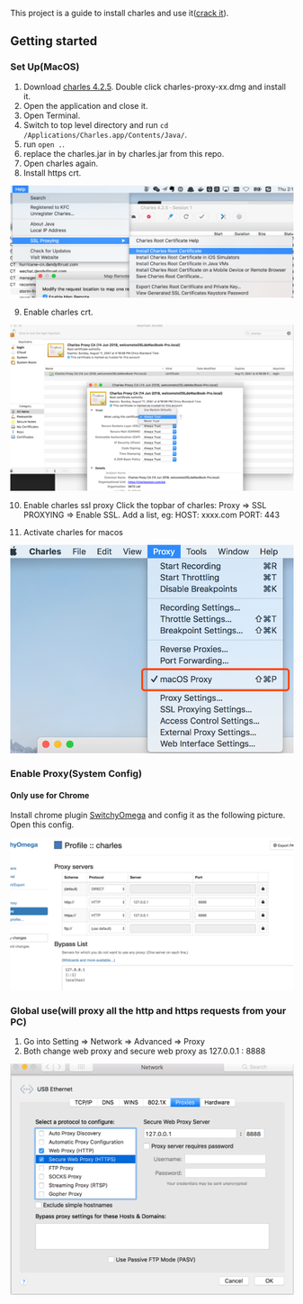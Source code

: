 This project is a guide to install charles and use it([crack it](https://github.com/8enet/Charles-Crack)).


## Getting started
### Set Up(MacOS)

1. Download [charles 4.2.5](https://www.charlesproxy.com/assets/release/4.2.5/charles-proxy-4.2.5.dmg).  Double click charles-proxy-xx.dmg and install it.
2. Open the application and close it.
3. Open Terminal.
4. Switch to top level directory and run `cd /Applications/Charles.app/Contents/Java/`.
5. run `open .`.
6. replace the charles.jar in by charles.jar from this repo.
7. Open charles again.
8. Install https crt.

![alt text](https://raw.githubusercontent.com/joeeeeey/charles_use_manual/master/screenshot/charles_certicate_install.png)

9. Enable charles crt.

![alt text](https://raw.githubusercontent.com/joeeeeey/charles_use_manual/master/screenshot/enable_charles_proxy_crt.png)

10. Enable charles ssl proxy
Click the topbar of charles: Proxy => SSL PROXYING => Enable SSL.
Add a list, eg: 
    HOST: xxxx.com 
    PORT: 443

11. Activate charles for macos 

![alt text](https://raw.githubusercontent.com/joeeeeey/charles_use_manual/master/screenshot/charles_enable_macos_system.png)

### Enable Proxy(System Config)
#### Only use for Chrome 
Install chrome plugin [SwitchyOmega](https://chrome.google.com/webstore/detail/proxy-switchyomega/padekgcemlokbadohgkifijomclgjgif) and config it as the following picture. Open this config.

![alt text](https://raw.githubusercontent.com/joeeeeey/charles_use_manual/master/screenshot/charles_switch_omega_config.png)


### Global use(will proxy all the http and https requests from your PC)

1. Go into Setting => Network => Advanced => Proxy
2. Both change web proxy and secure web proxy as 127.0.0.1 : 8888

![alt text](https://raw.githubusercontent.com/joeeeeey/charles_use_manual/master/screenshot/macos_network_proxy_config_for_charles.png)

<!-- ![alt text](https://raw.githubusercontent.com/joeeeeey/simple_proxy/master/app/assets/images/mac_network_proxy_config.png) -->
